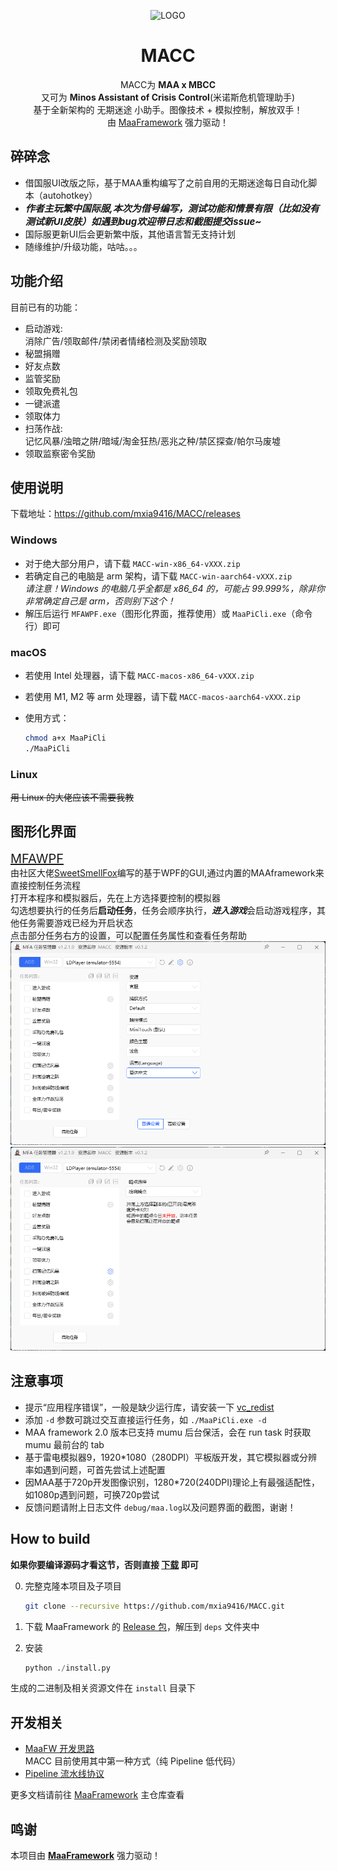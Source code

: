 <!-- markdownlint-disable MD033 MD041 -->
<p align="center">
  <img alt="LOGO" src="logo.ico" width="256" height="256" />
</p>

<div align="center">

# MACC

MACC为 **MAA x MBCC**  
又可为 **Minos Assistant of Crisis Control**(米诺斯危机管理助手)  
基于全新架构的 无期迷途 小助手。图像技术 + 模拟控制，解放双手！  
由 [MaaFramework](https://github.com/MaaXYZ/MaaFramework) 强力驱动！
</div>

## 碎碎念

- 借国服UI改版之际，基于MAA重构编写了之前自用的无期迷途每日自动化脚本（autohotkey）
- ***<span style="font-size:15px;">作者主玩繁中国际服,本次为借号编写，测试功能和情景有限（比如没有测试新UI皮肤）如遇到bug欢迎带日志和截图提交issue~ </span>***
- 国际服更新UI后会更新繁中版，其他语言暂无支持计划
- 随缘维护/升级功能，咕咕。。。

## 功能介绍

目前已有的功能：

- 启动游戏:<br>消除广告/领取邮件/禁闭者情绪检测及奖励领取
- 秘盟捐赠
- 好友点数
- 监管奖励
- 领取免费礼包
- 一键派遣
- 领取体力
- 扫荡作战:<br> 记忆风暴/浊暗之阱/暗域/淘金狂热/恶兆之种/禁区探查/帕尔马废墟
- 领取监察密令奖励

## 使用说明

下载地址：<https://github.com/mxia9416/MACC/releases>

### Windows

- 对于绝大部分用户，请下载 `MACC-win-x86_64-vXXX.zip`
- 若确定自己的电脑是 arm 架构，请下载 `MACC-win-aarch64-vXXX.zip`  
  _请注意！Windows 的电脑几乎全都是 x86_64 的，可能占 99.999%，除非你非常确定自己是 arm，否则别下这个！_
- 解压后运行 `MFAWPF.exe`（图形化界面，推荐使用）或 `MaaPiCli.exe`（命令行）即可

### macOS

- 若使用 Intel 处理器，请下载 `MACC-macos-x86_64-vXXX.zip`
- 若使用 M1, M2 等 arm 处理器，请下载 `MACC-macos-aarch64-vXXX.zip`
- 使用方式：

  ```bash
  chmod a+x MaaPiCli
  ./MaaPiCli
  ```

### Linux

~~用 Linux 的大佬应该不需要我教~~

## 图形化界面

<span style="font-size:20px;">[MFAWPF](https://github.com/SweetSmellFox/MFAWPF)</span>  
由社区大佬[SweetSmellFox](https://github.com/SweetSmellFox)编写的基于WPF的GUI,通过内置的MAAframework来直接控制任务流程  
打开本程序和模拟器后，先在上方选择要控制的模拟器  
勾选想要执行的任务后**启动任务**，任务会顺序执行，***进入游戏***会启动游戏程序，其他任务需要游戏已经为开启状态  
点击部分任务右方的设置，可以配置任务属性和查看任务帮助
![alt text](GUI.png)
![alt text](GUI-2.png)

## 注意事项

- 提示“应用程序错误”，一般是缺少运行库，请安装一下 [vc_redist](https://aka.ms/vs/17/release/vc_redist.x64.exe)
- 添加 `-d` 参数可跳过交互直接运行任务，如 `./MaaPiCli.exe -d`
- MAA framework 2.0 版本已支持 mumu 后台保活，会在 run task 时获取 mumu 最前台的 tab
- 基于雷电模拟器9，1920*1080（280DPI）平板版开发，其它模拟器或分辨率如遇到问题，可首先尝试上述配置
- 因MAA基于720p开发图像识别，1280*720(240DPI)理论上有最强适配性，如1080p遇到问题，可换720p尝试
- 反馈问题请附上日志文件 `debug/maa.log`以及问题界面的截图，谢谢！

## How to build

**如果你要编译源码才看这节，否则直接 [下载](https://github.com/mxia9416/MACC/releases) 即可**

0. 完整克隆本项目及子项目

    ```bash
    git clone --recursive https://github.com/mxia9416/MACC.git
    ```

1. 下载 MaaFramework 的 [Release 包](https://github.com/MaaXYZ/MaaFramework/releases)，解压到 `deps` 文件夹中
2. 安装

    ```python
    python ./install.py
    ```

生成的二进制及相关资源文件在 `install` 目录下

## 开发相关

- [MaaFW 开发思路](https://github.com/MaaXYZ/MaaFramework/blob/main/docs/zh_cn/1.1-%E5%BF%AB%E9%80%9F%E5%BC%80%E5%A7%8B.md#%E5%BC%80%E5%8F%91%E6%80%9D%E8%B7%AF)  
  MACC 目前使用其中第一种方式（纯 Pipeline 低代码）
- [Pipeline 流水线协议](https://github.com/MaaXYZ/MaaFramework/blob/main/docs/zh_cn/3.1-%E4%BB%BB%E5%8A%A1%E6%B5%81%E6%B0%B4%E7%BA%BF%E5%8D%8F%E8%AE%AE.md)

更多文档请前往 [MaaFramework](https://github.com/MaaXYZ/MaaFramework) 主仓库查看

## 鸣谢

本项目由 **[MaaFramework](https://github.com/MaaXYZ/MaaFramework)** 强力驱动！ 
